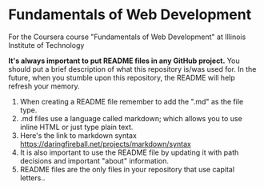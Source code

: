 # Fundamentals of Web Development
For the Coursera course "Fundamentals of Web Development" at Illinois Institute of Technology

**It's always important to put README files in any GitHub project.**
You should put a brief description of what this repository is/was used for.
In the future, when you stumble upon this repository, the README will help refresh your memory.

1. When creating a README file remember to add the ".md" as the file type.
2. .md files use a language called markdown; which allows you to use inline HTML or just type plain text.
3. Here's the link to markdown syntax https://daringfireball.net/projects/markdown/syntax
4. It is also important to use the README file by updating it with path decisions and important "about" information.
5. README files are the only files in your repository that use capital letters.. 